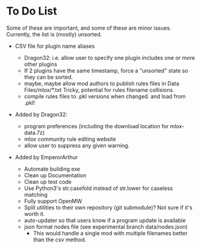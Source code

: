 # To Do List
Some of these are important, and some of these are minor issues.
Currently, the list is (mostly) unsorted.


* CSV file for plugin name aliases
  - Dragon32: i.e. allow user to specify one plugin includes one or more other plugins
  - If 2 plugins have the same timestamp, force a "unsorted" state so they can be sorted.
  - maybe, maybe allow mod authors to publish rules files in Data
    Files/mlox/*.txt Tricky, potential for rules filename collisions.
  - compile rules files to .pkl versions when changed. and load from .pkl!

* Added by Dragon32:
  - program preferences (including the download location for mlox-data.7z)
  - mlox community rule editing website
  - allow user to suppress any given warning.


* Added by EmperorArthur
  - Automate building exe
  - Clean up Documentation
  - Clean up test code
  - Use Python3's str.casefold instead of str.lower for caseless matching
  - Fully support OpenMW
  - Split utilities to their own repository (git submodule)?
    Not sure if it's worth it.
  - auto-updater so that users know if a program update is available
  - json format nodes file (see experimental branch data/nodes.json)
    * This would handle a single mod with multiple filenames better than the csv method.
